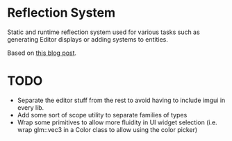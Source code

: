 # Reflection System

Static and runtime reflection system used for various tasks such as generating Editor displays or adding systems to entities.

Based on [this blog post](https://github.com/preshing/FlexibleReflection/tree/a1c5a518e000383a89aca61116329d6fc09a6b3c).

# TODO
 - Separate the editor stuff from the rest to avoid having to include imgui in every lib.
 - Add some sort of scope utility to separate families of types
 - Wrap some primitives to allow more fluidity in UI widget selection (i.e. wrap glm::vec3 in a Color class to allow using the color picker)